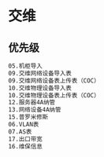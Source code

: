 # 交维


## 优先级

```bash
05.机柜导入
09.交维网络设备导入表
09.交维网络设备表上传表（COC）
10.交维物理设备导入表
10.交维物理设备表上传表（COC）
12.服务器4A纳管
13.网络设备4A纳管
15.普罗米修斯
06.VLAN表
07.AS表
17.出口带宽
16.维保信息
```